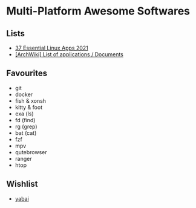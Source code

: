 # Multi-Platform Awesome Softwares

## Lists
- [37 Essential Linux Apps 2021](https://itsfoss.com/essential-linux-applications/)
- [[ArchWiki] List of applications / Documents](https://wiki.archlinux.org/title/List_of_applications/Documents)

## Favourites
- git
- docker
- fish & xonsh
- kitty & foot
- exa (ls)
- fd (find)
- rg (grep)
- bat (cat)
- fzf
- mpv
- qutebrowser
- ranger
- htop

## Wishlist
- [yabai](https://github.com/koekeishiya/yabai)